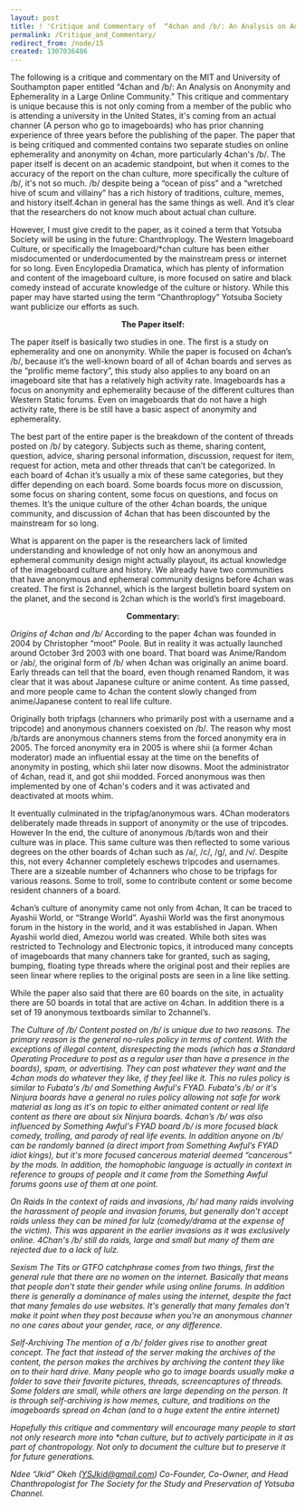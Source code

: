 ```yaml
---
layout: post
title: ! 'Critique and Commentary of  “4chan and /b/: An Analysis on Anonymity and Ephemerality in a Large Online Community.”'
permalink: /Critique_and_Commentary/
redirect_from: /node/15
created: 1307036486
---
```

The following is a critique and commentary on the MIT and University of Southampton paper entitled “4chan and /b/: An Analysis on Anonymity and Ephemerality in a Large Online Community.” This critique and commentary is unique because this is not only coming from a member of the public who is attending a university in the United States, it's coming from an actual channer (A person who go to imageboards) who has prior channing experience of three years before the publishing of the paper. The paper that is being critiqued and commented contains two separate studies on online ephemerality and anonymity on 4chan, more particularly 4chan's /b/. The paper  itself is decent on an academic standpoint, but when it comes to the accuracy of the report on the chan culture, more specifically the culture of /b/, it's not so much. /b/ despite being a “ocean of piss” and a “wretched hive of scum and villainy” has a rich history of traditions, culture, memes, and history itself.4chan in general has the same things as well. And it’s clear that the researchers do not know much about actual chan culture. 

However, I must give credit to the paper, as it coined a term that Yotsuba Society will be using in the future: Chanthroplogy. The Western Imageboard Culture, or specifically the Imageboard/*chan culture has been either misdocumented or underdocumented by the mainstream press or internet for so long. Even Encylopedia Dramatica, which has plenty of information and content of the imageboard culture, is more focused on satire and black comedy instead of accurate knowledge of the culture or history. While this paper may have started using the term “Chanthroplogy” Yotsuba Society want publicize our efforts as such. 

<b><center>The Paper itself:</center></b>

The paper itself is basically two studies in one. The first is a study on ephemerality and one on anonymity. While the paper is focused on 4chan’s /b/, because it’s the well-known board of all of 4chan boards and serves as the “prolific meme factory”, this study also applies to any board on an imageboard site that has a relatively high activity rate. Imageboards has a focus on anonymity and ephemerality because of the different cultures than Western Static forums.  Even on imageboards that do not have a high activity rate, there is be still have a basic aspect of anonymity and ephemerality.

The best part of the entire paper is the breakdown of the content of threads posted on /b/ by category. Subjects such as theme, sharing content, question, advice, sharing personal information, discussion, request for item, request for action, meta and other threads that can’t be categorized.  In each board of 4chan it’s usually a mix of these same categories, but they differ depending on each board. Some boards focus more on discussion, some focus on sharing content, some focus on questions, and focus on themes.  It’s the unique culture of the other 4chan boards, the unique community, and discussion of 4chan that has been discounted by the mainstream for so long.

What is apparent on the paper is the researchers lack of limited understanding and knowledge of not only how an anonymous and ephemeral community design might actually playout, its actual knowledge of the imageboard culture and history. We already have two communities that have anonymous and ephemeral community designs before 4chan was created. The first is 2channel, which is the largest bulletin board system on the planet, and the second is 2chan which is the world’s first imageboard.

<b><center>Commentary:</center></b>

<i>Origins of 4chan and /b/</i>
According to the paper 4chan was founded in 2004 by Christopher “moot” Poole. But in reality it was actually launched around October 3rd 2003 with one board. That board was Anime/Random or /ab/, the original form of /b/ when 4chan was originally an anime board. Early threads can tell that the board, even though renamed Random, it was clear that it was about Japanese culture or anime content. As time passed, and more people came to 4chan the content slowly changed from anime/Japanese content to real life culture. 

Originally both tripfags (channers who primarily post with a username and a tripcode) and anonymous channers coexisted on /b/.  The reason why most /b/tards are anonymous channers stems from the forced anonymity era in 2005. The forced anonymity era in 2005 is where shii (a former 4chan moderator) made an influential essay at the time on the benefits of anonymity in posting, which shii later now disowns. Moot the administrator of 4chan, read it, and got shii modded. Forced anonymous was then implemented by one of 4chan's coders and it was activated and deactivated at moots whim.

It eventually culminated in the tripfag/anonymous wars. 4Chan moderators deliberately made threads in support of anonymity or the use of tripcodes. However In the end, the culture of anonymous /b/tards won and their culture was in place. This same culture was then reflected to some various degrees on the other boards of 4chan such as /a/, /c/, /g/, and /v/.  Despite this,  not every 4channer completely eschews tripcodes and usernames. There are a sizeable number of 4channers who chose to be tripfags for various reasons. Some to troll, some to contribute content or some become resident channers of a board.

4chan’s culture of anonymity came not only from 4chan, It can be traced to Ayashii World, or “Strange World”. Ayashii World was the first anonymous forum in the history in the world, and it was established in Japan.  When Ayashii world died, Amezou world was created. While both sites was restricted to Technology and Electronic topics, it introduced many concepts of imageboards that many channers take for granted, such as saging, bumping, floating type threads where the original post and their replies are seen linear where replies to the original posts are seen in a line like setting. 

While the paper also said that there are 60 boards on the site, in actuality there are 50 boards in total that are active on 4chan. In addition there is a set of 19 anonymous textboards similar to 2channel’s.

<i>The Culture of /b/<i>
Content posted on /b/ is unique due to two reasons. The primary reason is the general no-rules policy in terms of content. With the exceptions of illegal content, disrespecting the mods (which has a Standard Operating Procedure to post as a regular user than have a presence in the boards), spam, or advertising. They can post whatever they want and the 4chan mods do whatever they like, if they feel like it. This no rules policy is similar to Fubata's /b/ and Something Awful's FYAD. Fubata's /b/ or it's Ninjura boards  have a general no rules policy allowing not safe for work material as long as it's on topic to either animated content or real life content as there are about six Ninjura boards. 4chan’s /b/ was also influenced by Something Awful's FYAD board /b/ is more focused black comedy, trolling, and parody of real life events.  In addition anyone on /b/ can be randomly banned (a direct import from Something Awful’s FYAD idiot kings), but it's more focused cancerous material deemed “cancerous” by the mods. In addition, the homophobic language is actually in context in reference to groups of people and it came from the Something Awful forums goons use of them at one point.

<i>On Raids<i/>
In the context of raids and invasions, /b/ had many raids involving the harassment of people and invasion forums, but generally don't accept raids unless they can be mined for lulz (comedy/drama at the expense of the victim). This was apparent in the earlier invasions as it was exclusively online. 4Chan's /b/ still do raids, large and small but many of them are rejected due to a lack of lulz.

<i>Sexism</i>
The Tits or GTFO catchphrase comes from two things, first the general rule that there are no women on the internet. Basically that means that people don’t state their gender while using online forums. In addition there is generally a dominance of males using the internet, despite the fact that many females do use websites. It's generally that many females don't make it point when they post because when you're an anonymous channer no one cares about your gender, race, or any difference.

<i>Self-Archiving<i>
The mention of a /b/ folder gives rise to another great concept. The fact that instead of the server making the archives of the content, the person makes the archives by archiving the content they like on to their hard drive. Many people who go to image boards usually make a folder to save their favorite pictures, threads, screencaptures of threads. Some folders are small, while others are large depending on the person. It is through self-archiving is how memes, culture, and traditions on the imageboards spread on 4chan (and to a huge extent the entire internet)

Hopefully this critique and commentary will encourage many people to start not only research more into *chan culture, but to actively participate in it as part of chantropology. Not only to document the culture but to preserve it for future generations.

Ndee “Jkid” Okeh (YSJkid@gmail.com)
Co-Founder, Co-Owner, and Head Chanthropologist for The Society for the Study and Preservation of Yotsuba Channel.
